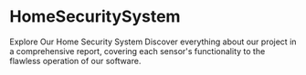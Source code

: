 # HomeSecuritySystem
Explore Our Home Security System  Discover everything about our project in a comprehensive report, covering each sensor's functionality to the flawless operation of our software.
